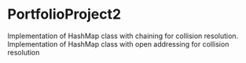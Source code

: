 # PortfolioProject2
Implementation of HashMap class with chaining for collision resolution.
Implementation of HashMap class with open addressing for collision resolution
